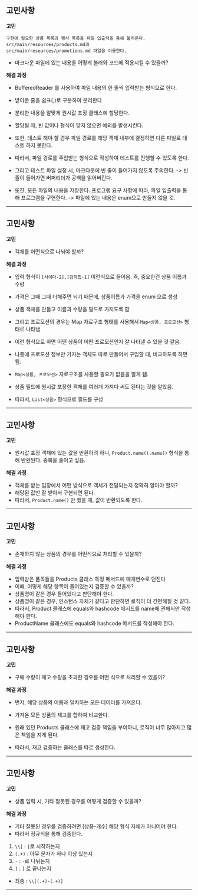 ## 고민사항

**고민** 
~~~
구현에 필요한 상품 목록과 행사 목록을 파일 입출력을 통해 불러온다.
src/main/resources/products.md과 
src/main/resources/promotions.md 파일을 이용한다.
~~~
* 마크다운 파일에 있는 내용을 어떻게 불러와 코드에 적용시킬 수 있을까?

**해결 과정** 
* BufferedReader 를 사용하여 파일 내용의 한 줄씩 입력받는 형식으로 한다.
* 받아온 줄을 쉼표(,)로 구분하여 분리한다
* 분리한 내용을 알맞게 원시값 포장 클래스에 할당한다.
* 할당될 때, 빈 값이나 형식이 맞지 않으면 예외를 발생시킨다.
* 또한, 테스트 해야 할 경우 파일 경로를 해당 객체 내부에 결정하면 다른 파일로 테스트 하지 못한다.
* 따라서, 파일 경로를 주입받는 형식으로 작성하여 테스트를 진행할 수 있도록 한다.
* 그리고 테스트 파일 설정 시, 마크다운에 빈 줄이 들어가지 않도록 주의한다. -> 빈 줄이 들어가면 버퍼리더가 공백을 읽어버린다.


* 또한, 모든 파일의 내용을 저장한다. 프로그램 요구 사항에 따라, 파일 입출력을 통해 프로그램을 구현한다. -> 파일에 있는 내용은 enum으로 만들지 않을 것.

----

## 고민사항

**고민**
* 객체를 어떤식으로 나눠야 할까?

**해결 과정**
* 입력 형식이 ``[사이다-2],[감자칩-1]`` 이런식으로 들어옴. 즉, 중요한건 상품 이름과 수량
* 가격은 그때 그때 더해주면 되기 때문에, 상품이름과 가격을 enum 으로 생성
* 상품 객체를 만들고 이름과 수량을 필드로 가지도록 함
* 그리고 프로모션의 경우는 Map 자료구조 형태를 사용해서 ``Map<상품, 프로모션>`` 형태로 나타냄
* 이런 형식으로 하면 어떤 상품이 어떤 프로모션인지 잘 나타낼 수 있을 것 같음.
* 나중에 프로모션 정보만 가지는 객체도 따로 만들어서 구입할 때, 비교하도록 하면 됨.



* ``Map<상품, 프로모션>`` 자료구조를 사용할 필요가 없음을 알게 됌.
* 상품 필드에 원시값 포장한 객체를 여러개 가져다 써도 된다는 것을 알았음.
* 따라서, ``List<상품>`` 형식으로 필드를 구성
----

## 고민사항

**고민**
* 원시값 포장 객체에 있는 값을 반환하려 하니, ``Product.name().name()`` 형식을 통해 반환된다. 중복을 줄이고 싶음. 

**해결 과정**
* 객체를 받는 입장에서 어떤 방식으로 객체가 전달되는지 정확히 알아야 할까?
* 해당된 값만 잘 받아서 구현되면 된다.
* 따라서, ``Product.name()`` 만 했을 때, 값이 반환되도록 한다.

----

## 고민사항

**고민**
* 존재하지 않는 상품의 경우를 어떤식으로 처리할 수 있을까?

**해결 과정**
* 입력받은 품목들을 Products 클래스 특정 메서드에 매개변수로 던진다 
* 이때, 어떻게 해당 항목이 들어있는지 검증할 수 있을까?
* 상품명이 같은 경우 들어있다고 판단해야 한다.
* 상품명이 같은 경우, 인스턴스 자체가 같다고 판단하면 로직이 더 간편해질 것 같다. 
* 따라서, Product 클래스에 equals와 hashcode 메서드를 name에 관해서만 작성해야 한다.
* ProductName 클래스에도 equals와 hashcode 메서드를 작성해야 한다.

----

## 고민사항

**고민**
* 구매 수량이 재고 수량을 초과한 경우를 어떤 식으로 처리할 수 있을까?

**해결 과정**
* 먼저, 해당 상품의 이름과 일치하는 모든 데이터를 가져온다.
* 가져온 모든 상품의 재고를 합하여  비교한다.


* 원래 있던 Products 클래스에 재고 검증 책임을 부여하니, 로직이 너무 많아지고 많은 책임을 지게 된다.
* 따라서, 재고 검증하는 클래스를 따로 생성한다.

---

## 고민사항

**고민**
* 상품 입력 시, 기타 잘못된 경우를 어떻게 검증할 수 있을까?

**해결 과정**
* 기타 잘못된 경우를 검증하려면 [상품-개수] 해당 형식 자체가 아니어야 한다.
* 따라서 정규식을 통해 검증한다.
1. ```\\[``` : ```[```로 시작하는지 
2. ```(.+)``` : 아무 문자가 하나 이상 있는지
3. ``-`` : ``-``로 나뉘는지
4. ```]``` : ``]`` 로 끝나는지


* 최종 : ``\\[(.+)-(.+)]``

-----
